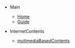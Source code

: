 * Main

    * [Home](/)
    * [Guide](guide.md)

* InternetContents
    
    * [mutimediaBasedContents](mutimediaBasedContents.md)